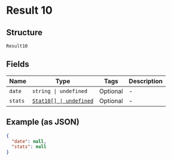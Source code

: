 
# Result 10

## Structure

`Result10`

## Fields

| Name | Type | Tags | Description |
|  --- | --- | --- | --- |
| `date` | `string \| undefined` | Optional | - |
| `stats` | [`Stat10[] \| undefined`](../../doc/models/stat-10.md) | Optional | - |

## Example (as JSON)

```json
{
  "date": null,
  "stats": null
}
```

